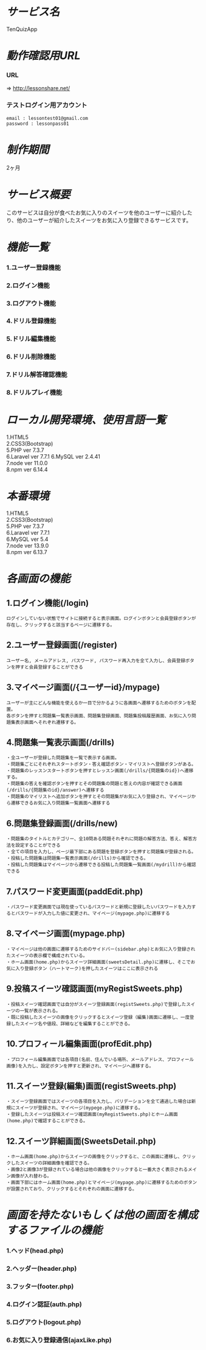 # ***サービス名***
  TenQuizApp
# ***動作確認用URL***
  ### URL
  => http://lessonshare.net/
  ### テストログイン用アカウント<br>
    email : lessontest01@gmail.com
    password : lessonpass01
# ***制作期間***
  2ヶ月
# ***サービス概要***
  このサービスは自分が食べたお気に入りのスイーツを他のユーザーに紹介したり、他のユーザーが紹介したスイーツをお気に入り登録できるサービスです。
  
# ***機能一覧***<br>
 ### 1.ユーザー登録機能<br>
 ### 2.ログイン機能<br>
 ### 3.ログアウト機能<br>
 ### 4.ドリル登録機能<br>
 ### 5.ドリル編集機能<br>
 ### 6.ドリル削除機能<br>
 ### 7.ドリル解答確認機能<br>
 ### 8.ドリルプレイ機能<br>
 
  
# ***ローカル開発環境、使用言語一覧***<br>
 1.HTML5<br>
 2.CSS3(Bootstrap)<br>
 5.PHP ver 7.3.7<br>
 6.Laravel ver 7.7.1
 6.MySQL ver 2.4.41<br>
 7.node ver 11.0.0<br>
 8.npm ver 6.14.4
 
# ***本番環境***<br>
 1.HTML5<br>
 2.CSS3(Bootstrap)<br>
 5.PHP ver 7.3.7<br>
 6.Laravel ver 7.7.1<br>
 6.MySQL ver 5.4<br>
 7.node ver 13.9.0<br>
 8.npm ver 6.13.7
  
# ***各画面の機能***<br>
## 1.ログイン機能(/login)<br>
    ログインしていない状態でサイトに接続すると表示画面。ログインボタンと会員登録ボタンが存在し、クリックすると該当するページに遷移する。

## 2.ユーザー登録画面(/register)<br>
    ユーザー名, メールアドレス, パスワード, パスワード再入力を全て入力し、会員登録ボタンを押すと会員登録することができる

## 3.マイページ画面(/{ユーザーid}/mypage)<br>
    ユーザーが主にどんな機能を使えるか一目で分かるように各画面へ遷移するためのボタンを配置。
    各ボタンを押すと問題集一覧表示画面、問題集登録画面、問題集投稿履歴画面、お気に入り問題集表示画面へそれぞれ遷移する。
  
## 4.問題集一覧表示画面(/drills)<br>
    ・全ユーザーが登録した問題集を一覧で表示する画面。
    ・問題集ごとにそれぞれスタートボタン・答え確認ボタン・マイリストへ登録ボタンがある。
    ・問題集のレッスンスタートボタンを押すとレッスン画面(/drills/{問題集のid})へ遷移する。
    ・問題集の答えを確認ボタンを押すとその問題集の問題と答えの内容が確認できる画面(/drills/{問題集のid}/answer)へ遷移する
    ・問題集のマイリストへ追加ボタンを押すとその問題集がお気に入り登録され、マイページから遷移できるお気に入り問題集一覧画面へ遷移する

## 6.問題集登録画面(/drills/new)<br>
    ・問題集のタイトルとカテゴリー、全10問ある問題それぞれに問題の解答方法、答え、解答方法を設定することができる
    ・全ての項目を入力し、ページ最下部にある問題を登録ボタンを押すと問題集が登録される。
    ・投稿した問題集は問題集一覧表示画面(/drills)から確認できる。
    ・投稿した問題集はマイページから遷移できる投稿した問題集一覧画面(/mydrill)から確認できる
   
## 7.パスワード変更画面(paddEdit.php)<br>
    ・パスワード変更画面では現在使っているパスワードと新規に登録したいパスワードを入力するとパスワードが入力した値に変更され、マイページ(mypage.php)に遷移する
    
## 8.マイページ画面(mypage.php)<br>
    ・マイページは他の画面に遷移するためのサイドバー(sidebar.php)とお気に入り登録されたスイーツの表示欄で構成されている。
    ・ホーム画面(home.php)からスイーツ詳細画面(sweetsDetail.php)に遷移し、そこでお気に入り登録ボタン（ハートマーク)を押したスイーツはここに表示される

## 9.投稿スイーツ確認画面(myRegistSweets.php)<br>
    ・投稿スイーツ確認画面では自分がスイーツ登録画面(registSweets.php)で登録したスイーツの一覧が表示される。
    ・既に投稿したスイーツの画像をクリックするとスイーツ登録（編集)画面に遷移し、一度登録したスイーツ名や値段、詳細などを編集することができる。
    
 ## 10.プロフィール編集画面(profEdit.php)<br>
    ・プロフィール編集画面では各項目(名前、住んでいる場所、メールアドレス、プロフィール画像)を入力し、設定ボタンを押すと更新され、マイページへ遷移する。
    
 ## 11.スイーツ登録(編集)画面(registSweets.php)<br>
    ・スイーツ登録画面ではスイーツの各項目を入力し、バリデーションを全て通過した場合は新規にスイーツが登録され、マイページ(mypege.php)に遷移する。
    ・登録したスイーツは投稿スイーツ確認画面(myRegistSweets.php)とホーム画面(home.php)で確認することができる。
    
 ## 12.スイーツ詳細画面(SweetsDetail.php)<br>
    ・ホーム画面(home.php)からスイーツの画像をクリックすると、この画面に遷移し、クリックしたスイーツの詳細画像を確認できる。
    ・画像2と画像3が登録されている場合は他の画像をクリックすると一番大きく表示されるメイン画像が入れ替わる。
    ・画面下部にはホーム画面(home.php)とマイページ(mypage.php)に遷移するためのボタンが設置されており、クリックするとそれぞれの画面に遷移する。
    
# ***画面を持たないもしくは他の画面を構成するファイルの機能***<br>
 ### 1.ヘッド(head.php)<br>
 ### 2.ヘッダー(header.php)<br>
 ### 3.フッター(footer.php)<br>
 ### 4.ログイン認証(auth.php)<br>
 ### 5.ログアウト(logout.php)<br>
 ### 6.お気に入り登録通信(ajaxLike.php)<br>
